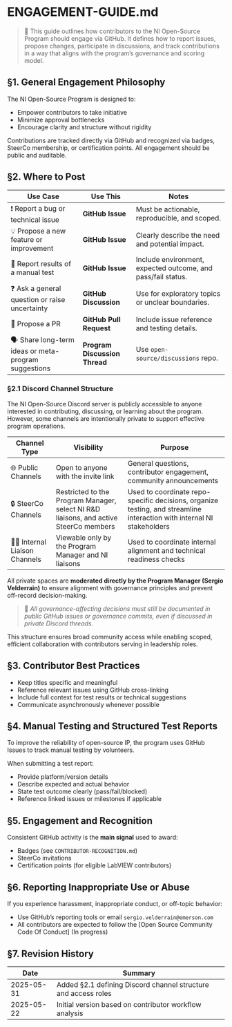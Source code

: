 # ENGAGEMENT-GUIDE.md

> 💬 This guide outlines how contributors to the NI Open-Source Program should engage via GitHub. It defines how to report issues, propose changes, participate in discussions, and track contributions in a way that aligns with the program’s governance and scoring model.

## §1. General Engagement Philosophy

The NI Open-Source Program is designed to:
- Empower contributors to take initiative
- Minimize approval bottlenecks
- Encourage clarity and structure without rigidity

Contributions are tracked directly via GitHub and recognized via badges, SteerCo membership, or certification points. All engagement should be public and auditable.

## §2. Where to Post

| Use Case | Use This | Notes |
|----------|----------|-------|
| ❗ Report a bug or technical issue | **GitHub Issue** | Must be actionable, reproducible, and scoped. |
| 💡 Propose a new feature or improvement | **GitHub Issue** | Clearly describe the need and potential impact. |
| 🧪 Report results of a manual test | **GitHub Issue** | Include environment, expected outcome, and pass/fail status. |
| ❓ Ask a general question or raise uncertainty | **GitHub Discussion** | Use for exploratory topics or unclear boundaries. |
| 🔁 Propose a PR | **GitHub Pull Request** | Include issue reference and testing details. |
| 🗣️ Share long-term ideas or meta-program suggestions | **Program Discussion Thread** | Use `open-source/discussions` repo. |

### §2.1 Discord Channel Structure

The NI Open-Source Discord server is publicly accessible to anyone interested in contributing, discussing, or learning about the program. However, some channels are intentionally private to support effective program operations.

| Channel Type | Visibility | Purpose |
|--------------|------------|---------|
| 🌐 Public Channels | Open to anyone with the invite link | General questions, contributor engagement, community announcements |
| 🔒 SteerCo Channels | Restricted to the Program Manager, select NI R&D liaisons, and active SteerCo members | Used to coordinate repo-specific decisions, organize testing, and streamline interaction with internal NI stakeholders |
| 🧑‍💻 Internal Liaison Channels | Viewable only by the Program Manager and NI liaisons | Used to coordinate internal alignment and technical readiness checks |

All private spaces are **moderated directly by the Program Manager (Sergio Velderrain)** to ensure alignment with governance principles and prevent off-record decision-making.

> 🛑 *All governance-affecting decisions must still be documented in public GitHub issues or governance commits, even if discussed in private Discord threads.*

This structure ensures broad community access while enabling scoped, efficient collaboration with contributors serving in leadership roles.

## §3. Contributor Best Practices

- Keep titles specific and meaningful
- Reference relevant issues using GitHub cross-linking
- Include full context for test results or technical suggestions
- Communicate asynchronously whenever possible

## §4. Manual Testing and Structured Test Reports

To improve the reliability of open-source IP, the program uses GitHub Issues to track manual testing by volunteers.

When submitting a test report:
- Provide platform/version details
- Describe expected and actual behavior
- State test outcome clearly (pass/fail/blocked)
- Reference linked issues or milestones if applicable

## §5. Engagement and Recognition

Consistent GitHub activity is the **main signal** used to award:
- Badges (see `CONTRIBUTOR-RECOGNITION.md`)
- SteerCo invitations
- Certification points (for eligible LabVIEW contributors)

## §6. Reporting Inappropriate Use or Abuse

If you experience harassment, inappropriate conduct, or off-topic behavior:
- Use GitHub’s reporting tools or email `sergio.velderrain@emerson.com`
- All contributors are expected to follow the [Open Source Community Code Of Conduct] (In progress)

## §7. Revision History

| Date       | Summary                              |
|------------|--------------------------------------|
| 2025-05-31 | Added §2.1 defining Discord channel structure and access roles |
| 2025-05-22 | Initial version based on contributor workflow analysis |
